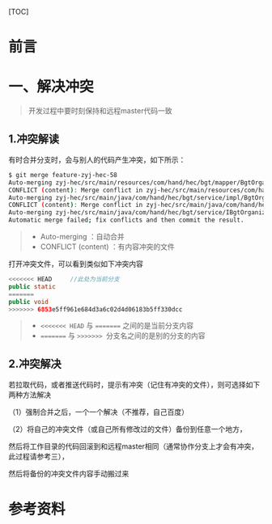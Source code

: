 [TOC]





# 前言





# 一、解决冲突

> 开发过程中要时刻保持和远程master代码一致

## 1.冲突解读

有时合并分支时，会与别人的代码产生冲突，如下所示：

```bash
$ git merge feature-zyj-hec-58
Auto-merging zyj-hec/src/main/resources/com/hand/hec/bgt/mapper/BgtOrganizationMapper.xml
CONFLICT (content): Merge conflict in zyj-hec/src/main/resources/com/hand/hec/bgt/mapper/BgtOrganizationMapper.xml
Auto-merging zyj-hec/src/main/java/com/hand/hec/bgt/service/impl/BgtOrganizationServiceImpl.java
CONFLICT (content): Merge conflict in zyj-hec/src/main/java/com/hand/hec/bgt/service/impl/BgtOrganizationServiceImpl.java
Auto-merging zyj-hec/src/main/java/com/hand/hec/bgt/service/IBgtOrganizationService.java
Automatic merge failed; fix conflicts and then commit the result.
```



> - Auto-merging  ：自动合并
> - CONFLICT (content) ：有内容冲突的文件



打开冲突文件，可以看到类似如下冲突内容

```java
<<<<<<< HEAD     //此处为当前分支
public static
=======
public void
>>>>>>> 6853e5ff961e684d3a6c02d4d06183b5ff330dcc
```



> - `<<<<<<< HEAD`  与 `=======` 之间的是当前分支内容
> -  `=======` 与 `>>>>>>> `分支名之间的是别的分支的内容



## 2.冲突解决

若拉取代码，或者推送代码时，提示有冲突（记住有冲突的文件），则可选择如下两种方法解决

（1）强制合并之后，一个一个解决（不推荐，自己百度）

（2）将自己的冲突文件（或自己所有修改过的文件）备份到任意一个地方，

然后将工作目录的代码回滚到和远程master相同（通常协作分支上才会有冲突，此过程请参考三），

然后将备份的冲突文件内容手动搬过来







# 参考资料

